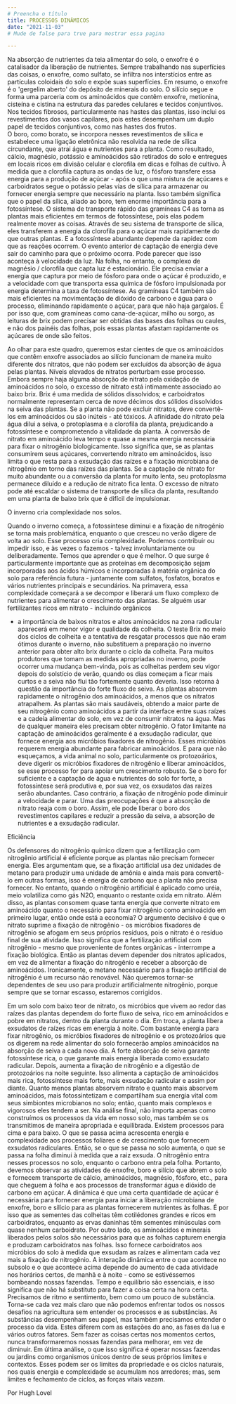 ```yaml
---
# Preencha o título
title: PROCESSOS DINÂMICOS
date: "2021-11-03"
# Mude de false para true para mostrar essa pagina

---
```



 
Na absorção de nutrientes da teia alimentar do solo, o enxofre é o
catalisador da liberação de nutrientes. Sempre trabalhando nas
superfícies das coisas, o enxofre, como sulfato, se infiltra nos interstícios
entre as partículas coloidais do solo e expõe suas superfícies. Em
resumo, o enxofre é o &#39;gergelim aberto&#39; do depósito de minerais do solo.
O silício segue e forma uma parceria com os aminoácidos que contêm
enxofre, metionina, cisteína e cistina na estrutura das paredes celulares e
tecidos conjuntivos. Nos tecidos fibrosos, particularmente nas hastes das
plantas, isso inclui os revestimentos dos vasos capilares, pois estes
desempenham um duplo papel de tecidos conjuntivos, como nas hastes
dos frutos.   
O boro, como borato, se incorpora nesses revestimentos de sílica e
estabelece uma ligação eletrônica não resolvida na rede de sílica
circundante, que atrai água e nutrientes para a planta. Como resultado,
cálcio, magnésio, potássio e aminoácidos são retirados do solo e
entregues em locais ricos em divisão celular e clorofila em dicas e folhas
de cultivo. À medida que a clorofila captura as ondas de luz, o fósforo
transfere essa energia para a produção de açúcar - após o que uma
mistura de açúcares e carboidratos segue o potássio pelas vias de sílica
para armazenar ou fornecer energia sempre que necessário na planta.
Isso também significa que o papel da sílica, aliado ao boro, tem enorme
importância para a fotossíntese. O sistema de transporte rápido das
gramíneas C4 as torna as plantas mais eficientes em termos de fotossíntese,
pois elas podem realmente mover as coisas. Através de seu sistema de
transporte de sílica, eles transferem a energia da clorofila para o açúcar
mais rapidamente do que outras plantas. E a fotossíntese abundante
depende da rapidez com que as reações ocorrem. O evento anterior de
captação de energia deve sair do caminho para que o próximo ocorra.
Pode parecer que isso aconteça à velocidade da luz. Na folha, no
entanto, o complexo de magnésio / clorofila que capta luz é
estacionário. Ele precisa enviar a energia que captura por meio de
fósforo para onde o açúcar é produzido, e a velocidade com que
transporta essa química de fósforo impulsionada por energia determina a
taxa de fotossíntese. As gramíneas C4 também são mais eficientes na
movimentação de dióxido de carbono e água para o processo,
eliminando rapidamente o açúcar, para que não haja gargalos. É por isso
que, com gramíneas como cana-de-açúcar, milho ou sorgo, as leituras de
brix podem precisar ser obtidas das bases das folhas ou caules, e não
dos painéis das folhas, pois essas plantas afastam rapidamente os
açúcares de onde são feitos. 

Ao olhar para este quadro, queremos estar cientes de que os
aminoácidos que contêm enxofre associados ao silício funcionam de
maneira muito diferente dos nitratos, que não podem ser excluídos da
absorção de água pelas plantas. Níveis elevados de nitratos perturbam
esse processo. Embora sempre haja alguma absorção de nitrato pela
oxidação de aminoácidos no solo, o excesso de nitrato está intimamente
associado ao baixo brix. Brix é uma medida de sólidos dissolvidos; e
carboidratos normalmente representam cerca de nove décimos dos
sólidos dissolvidos na seiva das plantas.
Se a planta não pode excluir nitratos, deve convertê-los em aminoácidos
ou são inúteis - até tóxicos. A afinidade do nitrato pela água dilui a seiva,
o protoplasma e a clorofila da planta, prejudicando a fotossíntese e
comprometendo a vitalidade da planta.
A conversão de nitrato em aminoácido leva tempo e quase a mesma
energia necessária para fixar o nitrogênio biologicamente. Isso significa
que, se as plantas consumirem seus açúcares, convertendo nitrato em
aminoácidos, isso limita o que resta para a exsudação das raízes e a
fixação microbiana de nitrogênio em torno das raízes das plantas.
Se a captação de nitrato for muito abundante ou a conversão da planta
for muito lenta, seu protoplasma permanece diluído e a redução de
nitrato fica lenta. O excesso de nitrato pode até escaldar o sistema de
transporte de sílica da planta, resultando em uma planta de baixo brix
que é difícil de impulsionar.
 
O inverno cria complexidade nos solos.
 
Quando o inverno começa, a fotossíntese diminui e a fixação de
nitrogênio se torna mais problemática, enquanto o que cresceu no verão
digere de volta ao solo. Esse processo cria complexidade. Podemos
contribuir ou impedir isso, e às vezes o fazemos - talvez
involuntariamente ou deliberadamente. Temos que aprender o que é
melhor. O que surge é particularmente importante que as proteínas em
decomposição sejam incorporadas aos ácidos húmicos e incorporadas à
matéria orgânica do solo para referência futura - juntamente com
sulfatos, fosfatos, boratos e vários nutrientes principais e secundários.
Na primavera, essa complexidade começará a se decompor e liberará
um fluxo complexo de nutrientes para alimentar o crescimento das
plantas. Se alguém usar fertilizantes ricos em nitrato - incluindo orgânicos
- a importância de baixos nitratos e altos aminoácidos na zona radicular
aparecerá em menor vigor e qualidade da colheita.
O teste Brix no meio dos ciclos de colheita e a tentativa de resgatar
processos que não eram ótimos durante o inverno, não substituem a
preparação no inverno anterior para obter alto brix durante o ciclo da
colheita. Para muitos produtores que tomam as medidas apropriadas no
inverno, pode ocorrer uma mudança bem-vinda, pois as colheitas perdem
seu vigor depois do solstício de verão, quando os dias começam a ficar
mais curtos e a seiva não flui tão fortemente quanto deveria.
 Isso retorna à questão da importância do forte fluxo de seiva.
As plantas absorvem rapidamente o nitrogênio dos aminoácidos, a
menos que os nitratos atrapalhem. As plantas são mais saudáveis,
obtendo a maior parte de seu nitrogênio como aminoácidos a partir da
interface entre suas raízes e a cadeia alimentar do solo, em vez de
consumir nitratos na água. Mas de qualquer maneira eles precisam obter
nitrogênio. O fator limitante na captação de aminoácidos geralmente é a
exsudação radicular, que fornece energia aos micróbios fixadores de
nitrogênio. Esses micróbios requerem energia abundante para fabricar
aminoácidos. E para que não esqueçamos, a vida animal no solo,
particularmente os protozoários, deve digerir os micróbios fixadores de
nitrogênio e liberar aminoácidos, se esse processo for para apoiar um
crescimento robusto. 
Se o boro for suficiente e a captação de água e nutrientes do solo for
forte, a fotossíntese será produtiva e, por sua vez, os exsudatos das
raízes serão abundantes. Caso contrário, a fixação de nitrogênio pode
diminuir a velocidade e parar. Uma das preocupações é que a absorção
de nitrato reaja com o boro. Assim, ele pode liberar o boro dos
revestimentos capilares e reduzir a pressão da seiva, a absorção de
nutrientes e a exsudação radicular.
 
Eficiência
 
Os defensores do nitrogênio químico dizem que a fertilização com
nitrogênio artificial é eficiente porque as plantas não precisam fornecer
energia. Eles argumentam que, se a fixação artificial usa dez unidades
de metano para produzir uma unidade de amônia e ainda mais para
convertê-lo em outras formas, isso é energia de carbono que a planta
não precisa fornecer. No entanto, quando o nitrogênio artificial é aplicado
como uréia, meio volatiliza como gás N2O, enquanto o restante oxida em
nitrato. Além disso, as plantas consomem quase tanta energia que
converte nitrato em aminoácido quanto o necessário para fixar nitrogênio
como aminoácido em primeiro lugar, então onde está a economia?
O argumento decisivo é que o nitrato suprime a fixação de nitrogênio - os
micróbios fixadores de nitrogênio se afogam em seus próprios resíduos,
pois o nitrato é o resíduo final de sua atividade. Isso significa que a
fertilização artificial com nitrogênio - mesmo que proveniente de fontes
orgânicas - interrompe a fixação biológica. Então as plantas devem
depender dos nitratos aplicados, em vez de alimentar a fixação do
nitrogênio e receber a absorção de aminoácidos.
Ironicamente, o metano necessário para a fixação artificial de nitrogênio
é um recurso não renovável. Não queremos tornar-se dependentes de
seu uso para produzir artificialmente nitrogênio, porque sempre que se
tornar escasso, estaremos corrigidos.

Em um solo com baixo teor de nitrato, os micróbios que vivem ao redor
das raízes das plantas dependem do forte fluxo de seiva, rico em
aminoácidos e pobre em nitratos, dentro da planta durante o dia. Em
troca, a planta libera exsudatos de raízes ricas em energia à noite. Com
bastante energia para fixar nitrogênio, os micróbios fixadores de
nitrogênio e os protozoários que os digerem na rede alimentar do solo
fornecerão amplos aminoácidos na absorção de seiva a cada novo dia. A
forte absorção de seiva garante fotossíntese rica, o que garante mais
energia liberada como exsudato radicular. Depois, aumenta a fixação de
nitrogênio e a digestão de protozoários na noite seguinte. Isso alimenta a
captação de aminoácidos mais rica, fotossíntese mais forte, mais
exsudação radicular e assim por diante.
Quanto menos plantas absorvem nitrato e quanto mais absorvem
aminoácidos, mais fotossintetizam e compartilham sua energia vital com
seus simbiontes microbianos no solo; então, quanto mais complexos e
vigorosos eles tendem a ser. Na análise final, não importa apenas como
construímos os processos da vida em nosso solo, mas também se os
transmitimos de maneira apropriada e equilibrada. Existem processos
para cima e para baixo. O que se passa acima acrescenta energia e
complexidade aos processos foliares e de crescimento que fornecem
exsudatos radiculares. Então, se o que se passa no solo aumenta, o que
se passa na folha diminui à medida que a raiz exsuda.
O nitrogênio entra nesses processos no solo, enquanto o carbono entra
pela folha. Portanto, devemos observar as atividades de enxofre, boro e
silício que abrem o solo e fornecem transporte de cálcio, aminoácidos,
magnésio, fósforo, etc., para que cheguem à folha e aos processos de
transformar água e dióxido de carbono em açúcar.
A dinâmica é que uma certa quantidade de açúcar é necessária para
fornecer energia para iniciar a liberação microbiana de enxofre, boro e
silício para as plantas fornecerem nutrientes às folhas. É por isso que as
sementes das colheitas têm cotilédones grandes e ricos em carboidratos,
enquanto as ervas daninhas têm sementes minúsculas com quase
nenhum carboidrato. Por outro lado, os aminoácidos e minerais liberados
pelos solos são necessários para que as folhas capturem energia e
produzam carboidratos nas folhas. Isso fornece carboidratos aos
micróbios do solo à medida que exsudam as raízes e alimentam cada
vez mais a fixação de nitrogênio. A interação dinâmica entre o que
acontece no subsolo e o que acontece acima depende do aumento de
cada atividade nos horários certos, de manhã e à noite - como se
estivéssemos bombeando nossas fazendas.  Tempo e equilíbrio são essenciais, e isso significa que 
não há substituto para fazer a coisa certa na hora certa. Precisamos de ritmo e
sentimento, bem como um pouco de substância.
Torna-se cada vez mais claro que não podemos enfrentar todos os
nossos desafios na agricultura sem entender os processos e as
substâncias. As substâncias desempenham seu papel, mas também
precisamos entender o processo da vida. Estes diferem com as estações
do ano, as fases da lua e vários outros fatores. Sem fazer as coisas
certas nos momentos certos, nunca transformaremos nossas fazendas
para melhorar, em vez de diminuir. Em última análise, o que isso significa
é operar nossas fazendas ou jardins como organismos únicos dentro de
seus próprios limites e contextos. Esses podem ser os limites da
propriedade e os ciclos naturais, nos quais energia e complexidade se
acumulam nos arredores; mas, sem limites e fechamento de ciclos, as
forças vitais vazam.

Por Hugh Lovel

